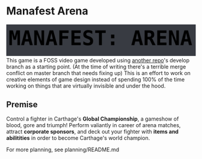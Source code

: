 # Manafest Arena
![Manafest: Arena](/Textures/logo.jpg)
This game is a FOSS video game developed using [another repo](https://github.com/blukatstudios/FPS_Project)'s develop branch
as a starting point. (At the time of writing there's a terrible merge conflict on master branch that needs fixing up)
This is an effort to work on creative elements of game design instead of spending 100% of the time working on things
that are virtually invisible and under the hood.

## Premise

Control a fighter in Carthage's **Global Championship**, a gameshow of blood, gore and triumph! 
Perform valiantly in career of arena matches, attract **corporate sponsors**, and deck out
your fighter with **items and abilitities** in order to become Carthage's world champion.

For more planning, see planning/README.md
